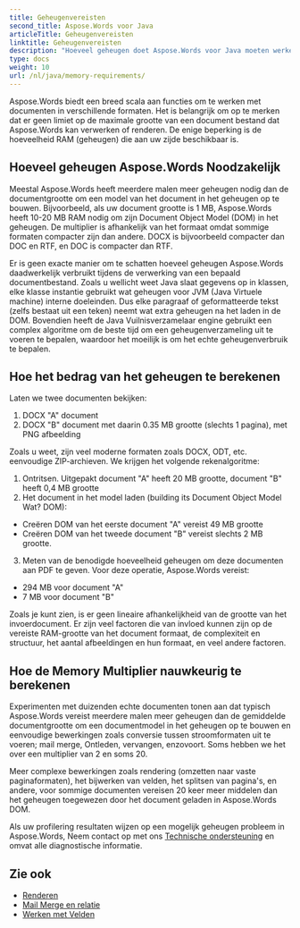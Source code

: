 ```yaml
---
title: Geheugenvereisten
second_title: Aspose.Words voor Java
articleTitle: Geheugenvereisten
linktitle: Geheugenvereisten
description: "Hoeveel geheugen doet Aspose.Words voor Java moeten werken met documenten? Leer de details."
type: docs
weight: 10
url: /nl/java/memory-requirements/
---
```


Aspose.Words biedt een breed scala aan functies om te werken met documenten in verschillende formaten. Het is belangrijk om op te merken dat er geen limiet op de maximale grootte van een document bestand dat Aspose.Words kan verwerken of renderen. De enige beperking is de hoeveelheid RAM (geheugen) die aan uw zijde beschikbaar is.

## Hoeveel geheugen Aspose.Words Noodzakelijk

Meestal Aspose.Words heeft meerdere malen meer geheugen nodig dan de documentgrootte om een model van het document in het geheugen op te bouwen. Bijvoorbeeld, als uw document grootte is 1 MB, Aspose.Words heeft 10-20 MB RAM nodig om zijn Document Object Model (DOM) in het geheugen. De multiplier is afhankelijk van het formaat omdat sommige formaten compacter zijn dan andere. DOCX is bijvoorbeeld compacter dan DOC en RTF, en DOC is compacter dan RTF.

Er is geen exacte manier om te schatten hoeveel geheugen Aspose.Words daadwerkelijk verbruikt tijdens de verwerking van een bepaald documentbestand. Zoals u wellicht weet Java slaat gegevens op in klassen, elke klasse instantie gebruikt wat geheugen voor JVM (Java Virtuele machine) interne doeleinden. Dus elke paragraaf of geformatteerde tekst (zelfs bestaat uit een teken) neemt wat extra geheugen na het laden in de DOM. Bovendien heeft de Java Vuilnisverzamelaar engine gebruikt een complex algoritme om de beste tijd om een geheugenverzameling uit te voeren te bepalen, waardoor het moeilijk is om het echte geheugenverbruik te bepalen.

## Hoe het bedrag van het geheugen te berekenen

Laten we twee documenten bekijken:

1. DOCX "A" document
2. DOCX "B" document met daarin 0.35 MB grootte (slechts 1 pagina), met PNG afbeelding

Zoals u weet, zijn veel moderne formaten zoals DOCX, ODT, etc. eenvoudige ZIP-archieven. We krijgen het volgende rekenalgoritme:
1. Ontritsen. Uitgepakt document "A" heeft 20 MB grootte, document "B" heeft 0,4 MB grootte
2. Het document in het model laden (building its Document Object Model Wat? DOM):
* Creëren DOM van het eerste document "A" vereist 49 MB grootte
* Creëren DOM van het tweede document "B" vereist slechts 2 MB grootte.
3. Meten van de benodigde hoeveelheid geheugen om deze documenten aan PDF te geven. Voor deze operatie, Aspose.Words vereist:
  * 294 MB voor document "A"
  * 7 MB voor document "B"

Zoals je kunt zien, is er geen lineaire afhankelijkheid van de grootte van het invoerdocument. Er zijn veel factoren die van invloed kunnen zijn op de vereiste RAM-grootte van het document formaat, de complexiteit en structuur, het aantal afbeeldingen en hun formaat, en veel andere factoren.

## Hoe de Memory Multiplier nauwkeurig te berekenen

Experimenten met duizenden echte documenten tonen aan dat typisch Aspose.Words vereist meerdere malen meer geheugen dan de gemiddelde documentgrootte om een documentmodel in het geheugen op te bouwen en eenvoudige bewerkingen zoals conversie tussen stroomformaten uit te voeren; mail merge, Ontleden, vervangen, enzovoort. Soms hebben we het over een multiplier van 2 en soms 20.

Meer complexe bewerkingen zoals rendering (omzetten naar vaste paginaformaten), het bijwerken van velden, het splitsen van pagina's, en andere, voor sommige documenten vereisen 20 keer meer middelen dan het geheugen toegewezen door het document geladen in Aspose.Words DOM.

Als uw profilering resultaten wijzen op een mogelijk geheugen probleem in Aspose.Words, Neem contact op met ons [Technische ondersteuning](/words/nl/java/technical-support/) en omvat alle diagnostische informatie.

## Zie ook

* [Renderen](/words/nl/java/rendering/)
* [Mail Merge en relatie](https://docs.aspose.com/words/java/mail-merge-and-reporting/)
* [Werken met Velden](/words/nl/java/working-with-fields/)